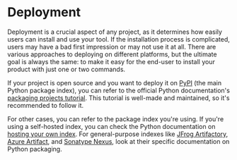 # Deployment

Deployment is a crucial aspect of any project, as it determines how easily users can install and use your tool.
If the installation process is complicated, users may have a bad first impression or may not use it at all.
There are various approaches to deploying on different platforms, but the ultimate goal is always the same: to make it easy for the end-user to install your product with just one or two commands.

If your project is open source and you want to deploy it on [PyPI](https://pypi.org/) (the main Python package index), you can refer to the official Python documentation's [packaging projects tutorial](https://packaging.python.org/en/latest/tutorials/packaging-projects/).
This tutorial is well-made and maintained, so it's recommended to follow it.

For other cases, you can refer to the package index you're using.
If you're using a self-hosted index, you can check the Python documentation on [hosting your own index](https://packaging.python.org/en/latest/guides/hosting-your-own-index/).
For general-purpose indexes like [JFrog Artifactory](https://jfrog.com/artifactory/), [Azure Artifact](https://azure.microsoft.com/en-in/products/devops/artifacts), and [Sonatype Nexus](https://www.sonatype.com/products/sonatype-nexus-repository), look at their specific documentation on Python packaging.
